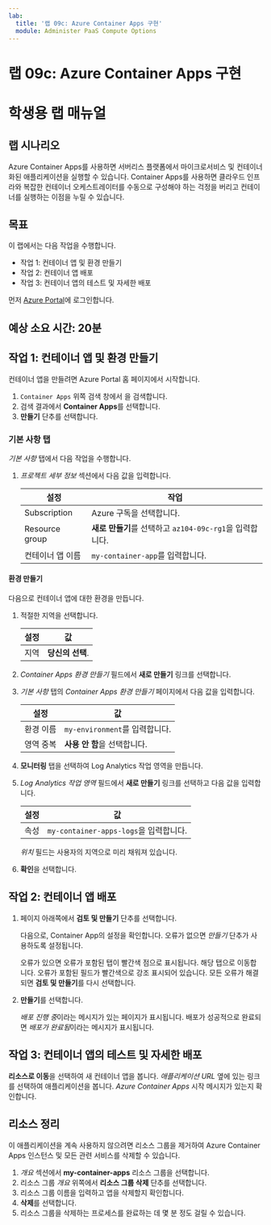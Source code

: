 ```yaml
---
lab:
  title: '랩 09c: Azure Container Apps 구현'
  module: Administer PaaS Compute Options
---
```


# 랩 09c: Azure Container Apps 구현
# 학생용 랩 매뉴얼

## 랩 시나리오
Azure Container Apps를 사용하면 서버리스 플랫폼에서 마이크로서비스 및 컨테이너화된 애플리케이션을 실행할 수 있습니다. Container Apps를 사용하면 클라우드 인프라와 복잡한 컨테이너 오케스트레이터를 수동으로 구성해야 하는 걱정을 버리고 컨테이너를 실행하는 이점을 누릴 수 있습니다.

## 목표

이 랩에서는 다음 작업을 수행합니다.
- 작업 1: 컨테이너 앱 및 환경 만들기
- 작업 2: 컨테이너 앱 배포
- 작업 3: 컨테이너 앱의 테스트 및 자세한 배포

먼저 [Azure Portal](https://portal.azure.com)에 로그인합니다.

## 예상 소요 시간: 20분

## 작업 1: 컨테이너 앱 및 환경 만들기

컨테이너 앱을 만들려면 Azure Portal 홈 페이지에서 시작합니다.

1. `Container Apps` 위쪽 검색 창에서 을 검색합니다.
1. 검색 결과에서 **Container Apps**를 선택합니다.
1. **만들기** 단추를 선택합니다.

### 기본 사항 탭

*기본 사항* 탭에서 다음 작업을 수행합니다.

1. *프로젝트 세부 정보* 섹션에서 다음 값을 입력합니다.

    | 설정 | 작업 |
    |---|---|
    | Subscription | Azure 구독을 선택합니다. |
    | Resource group | **새로 만들기**를 선택하고 `az104-09c-rg1`을 입력합니다. |
    | 컨테이너 앱 이름 |  `my-container-app`를 입력합니다. |

#### 환경 만들기

다음으로 컨테이너 앱에 대한 환경을 만듭니다.

1. 적절한 지역을 선택합니다.

    | 설정 | 값 |
    |--|--|
    | 지역 | **당신의 선택**. |

1. *Container Apps 환경 만들기* 필드에서 **새로 만들기** 링크를 선택합니다.
1. *기본 사항* 탭의 *Container Apps 환경 만들기* 페이지에서 다음 값을 입력합니다.

    | 설정 | 값 |
    |--|--|
    | 환경 이름 | `my-environment`를 입력합니다. |
    | 영역 중복 | **사용 안 함**을 선택합니다. |

1. **모니터링** 탭을 선택하여 Log Analytics 작업 영역을 만듭니다.
1. *Log Analytics 작업 영역* 필드에서 **새로 만들기** 링크를 선택하고 다음 값을 입력합니다.

    | 설정 | 값 |
    |--|--|
    | 속성 | `my-container-apps-logs`을 입력합니다. |
  
    *위치* 필드는 사용자의 지역으로 미리 채워져 있습니다.

1. **확인**을 선택합니다.


## 작업 2: 컨테이너 앱 배포

1. 페이지 아래쪽에서 **검토 및 만들기** 단추를 선택합니다.  

    다음으로, Container App의 설정을 확인합니다. 오류가 없으면 *만들기* 단추가 사용하도록 설정됩니다.  

    오류가 있으면 오류가 포함된 탭이 빨간색 점으로 표시됩니다.  해당 탭으로 이동합니다. 오류가 포함된 필드가 빨간색으로 강조 표시되어 있습니다.  모든 오류가 해결되면 **검토 및 만들기**를 다시 선택합니다.

1. **만들기**를 선택합니다.

    *배포 진행 중*이라는 메시지가 있는 페이지가 표시됩니다.  배포가 성공적으로 완료되면 *배포가 완료됨*이라는 메시지가 표시됩니다.
   
## 작업 3: 컨테이너 앱의 테스트 및 자세한 배포

**리소스로 이동**을 선택하여 새 컨테이너 앱을 봅니다.  *애플리케이션 URL* 옆에 있는 링크를 선택하여 애플리케이션을 봅니다. *Azure Container Apps* 시작 메시지가 있는지 확인합니다.

## 리소스 정리

이 애플리케이션을 계속 사용하지 않으려면 리소스 그룹을 제거하여 Azure Container Apps 인스턴스 및 모든 관련 서비스를 삭제할 수 있습니다.

1. *개요* 섹션에서 **my-container-apps** 리소스 그룹을 선택합니다.
1. 리소스 그룹 *개요* 위쪽에서 **리소스 그룹 삭제** 단추를 선택합니다.
1. 리소스 그룹 이름을 입력하고 앱을 삭제할지 확인합니다. 
1. **삭제**를 선택합니다.
1. 리소스 그룹을 삭제하는 프로세스를 완료하는 데 몇 분 정도 걸릴 수 있습니다.
